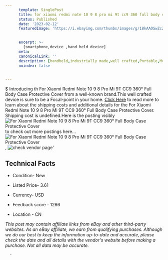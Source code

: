 ```yaml
---
      template: SinglePost
      title: for xiaomi redmi note 10 9 8 pro mi 9t cc9 360 full body case protective cover
      status: Published
      date: '2023-02-12'
      featuredImage: 'https://i.ebayimg.com/thumbs/images/g/18kAAOSwZcZhMxIm/s-l225.jpg'
       

      excerpt: >-
        [smartphone,device ,hand held device]
      meta:
      canonicalLink: ''
      description: [handheld,industrially made,well crafted,Portable,Mobile,Compact,Convenient,Lightweight,Maneuverable,Man-portable,Miniature,Carriable,Hand-held,Light,Holdable,Transportable,Mobile device,Pocket-sized,On-the-go,Wireless,Cordless,Compact size,Convenient size, smartphone,device ,hand held device]
      noindex: false
      

---
```

$
      Introducing th For Xiaomi Redmi Note 10 9 8 Pro Mi 9T CC9 360° Full Body Case Protective Cover from a well-known brand.This well crafted device  is sure to be a Focal-point in your home. [Click Here](https://www.ebay.com/itm/353658007695?hash=item5257a8f08f%3Ag%3A18kAAOSwZcZhMxIm&mkevt=1&mkcid=1&mkrid=711-53200-19255-0&campid=%253CePNCampaignId%253E&customid=%253CreferenceId%253E&toolid=10049) to read more to learn about the shipping costs and additional details for the For Xiaomi Redmi Note 10 9 8 Pro Mi 9T CC9 360° Full Body Case Protective Cover. Shipping cost is undefined.Here is the posting visibly ![For Xiaomi Redmi Note 10 9 8 Pro Mi 9T CC9 360° Full Body Case Protective Cover](https://i.ebayimg.com/thumbs/images/g/18kAAOSwZcZhMxIm/s-l225.jpg) to check out more postings here... ![For Xiaomi Redmi Note 10 9 8 Pro Mi 9T CC9 360° Full Body Case Protective Cover](https://i.ebayimg.com/images/g/18kAAOSwZcZhMxIm/s-l960.jpg), ![check vendor page](https://origin-galleryplus.ebayimg.com/ws/web/353658007695_2_0_1/225x225.jpg,https://origin-galleryplus.ebayimg.com/ws/web/353658007695_3_0_1/225x225.jpg,https://origin-galleryplus.ebayimg.com/ws/web/353658007695_4_0_1/225x225.jpg,https://origin-galleryplus.ebayimg.com/ws/web/353658007695_5_0_1/225x225.jpg,https://origin-galleryplus.ebayimg.com/ws/web/353658007695_6_0_1/225x225.jpg,https://origin-galleryplus.ebayimg.com/ws/web/353658007695_7_0_1/225x225.jpg,https://origin-galleryplus.ebayimg.com/ws/web/353658007695_8_0_1/225x225.jpg)'

      

 ## Technical Facts 



     
      

 - Condition- New 


      

 - Listed Price- 3.61 


      

 - Currency- USD 


      

 - Feedback score - 1266 


      

 - Location - CN 


      
      

 *_This post may contain affiliate links from eBay and other third-party websites. As an eBay affiliate, we earn from qualifying purchases. Although we do our best to keep the information up-to-date and accurate, please check the date and all details with the vendor's website before making a purchase. Not all data may be accurate._*




      -

